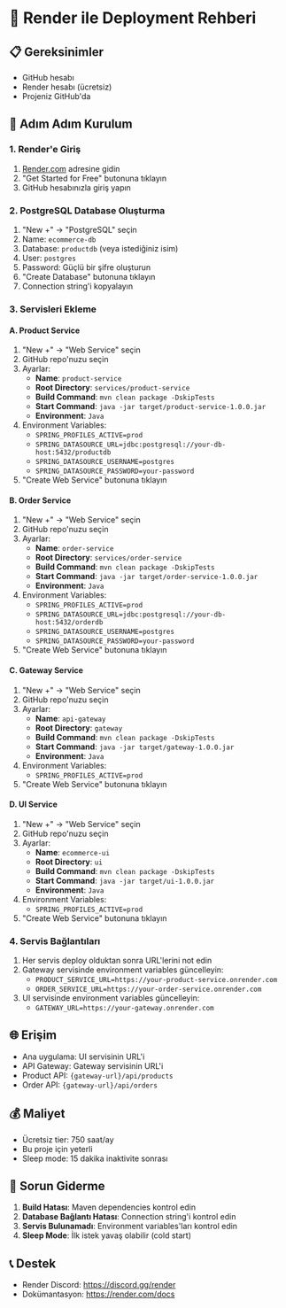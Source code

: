 # 🚀 Render ile Deployment Rehberi

## 📋 Gereksinimler
- GitHub hesabı
- Render hesabı (ücretsiz)
- Projeniz GitHub'da

## 🔧 Adım Adım Kurulum

### 1. Render'e Giriş
1. [Render.com](https://render.com) adresine gidin
2. "Get Started for Free" butonuna tıklayın
3. GitHub hesabınızla giriş yapın

### 2. PostgreSQL Database Oluşturma
1. "New +" → "PostgreSQL" seçin
2. Name: `ecommerce-db`
3. Database: `productdb` (veya istediğiniz isim)
4. User: `postgres`
5. Password: Güçlü bir şifre oluşturun
6. "Create Database" butonuna tıklayın
7. Connection string'i kopyalayın

### 3. Servisleri Ekleme

#### A. Product Service
1. "New +" → "Web Service" seçin
2. GitHub repo'nuzu seçin
3. Ayarlar:
   - **Name**: `product-service`
   - **Root Directory**: `services/product-service`
   - **Build Command**: `mvn clean package -DskipTests`
   - **Start Command**: `java -jar target/product-service-1.0.0.jar`
   - **Environment**: `Java`
4. Environment Variables:
   - `SPRING_PROFILES_ACTIVE=prod`
   - `SPRING_DATASOURCE_URL=jdbc:postgresql://your-db-host:5432/productdb`
   - `SPRING_DATASOURCE_USERNAME=postgres`
   - `SPRING_DATASOURCE_PASSWORD=your-password`
5. "Create Web Service" butonuna tıklayın

#### B. Order Service
1. "New +" → "Web Service" seçin
2. GitHub repo'nuzu seçin
3. Ayarlar:
   - **Name**: `order-service`
   - **Root Directory**: `services/order-service`
   - **Build Command**: `mvn clean package -DskipTests`
   - **Start Command**: `java -jar target/order-service-1.0.0.jar`
   - **Environment**: `Java`
4. Environment Variables:
   - `SPRING_PROFILES_ACTIVE=prod`
   - `SPRING_DATASOURCE_URL=jdbc:postgresql://your-db-host:5432/orderdb`
   - `SPRING_DATASOURCE_USERNAME=postgres`
   - `SPRING_DATASOURCE_PASSWORD=your-password`
5. "Create Web Service" butonuna tıklayın

#### C. Gateway Service
1. "New +" → "Web Service" seçin
2. GitHub repo'nuzu seçin
3. Ayarlar:
   - **Name**: `api-gateway`
   - **Root Directory**: `gateway`
   - **Build Command**: `mvn clean package -DskipTests`
   - **Start Command**: `java -jar target/gateway-1.0.0.jar`
   - **Environment**: `Java`
4. Environment Variables:
   - `SPRING_PROFILES_ACTIVE=prod`
5. "Create Web Service" butonuna tıklayın

#### D. UI Service
1. "New +" → "Web Service" seçin
2. GitHub repo'nuzu seçin
3. Ayarlar:
   - **Name**: `ecommerce-ui`
   - **Root Directory**: `ui`
   - **Build Command**: `mvn clean package -DskipTests`
   - **Start Command**: `java -jar target/ui-1.0.0.jar`
   - **Environment**: `Java`
4. Environment Variables:
   - `SPRING_PROFILES_ACTIVE=prod`
5. "Create Web Service" butonuna tıklayın

### 4. Servis Bağlantıları
1. Her servis deploy olduktan sonra URL'lerini not edin
2. Gateway servisinde environment variables güncelleyin:
   - `PRODUCT_SERVICE_URL=https://your-product-service.onrender.com`
   - `ORDER_SERVICE_URL=https://your-order-service.onrender.com`
3. UI servisinde environment variables güncelleyin:
   - `GATEWAY_URL=https://your-gateway.onrender.com`

## 🌐 Erişim
- Ana uygulama: UI servisinin URL'i
- API Gateway: Gateway servisinin URL'i
- Product API: `{gateway-url}/api/products`
- Order API: `{gateway-url}/api/orders`

## 💰 Maliyet
- Ücretsiz tier: 750 saat/ay
- Bu proje için yeterli
- Sleep mode: 15 dakika inaktivite sonrası

## 🔧 Sorun Giderme
1. **Build Hatası**: Maven dependencies kontrol edin
2. **Database Bağlantı Hatası**: Connection string'i kontrol edin
3. **Servis Bulunamadı**: Environment variables'ları kontrol edin
4. **Sleep Mode**: İlk istek yavaş olabilir (cold start)

## 📞 Destek
- Render Discord: https://discord.gg/render
- Dokümantasyon: https://render.com/docs